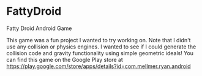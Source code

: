 # FattyDroid
Fatty Droid Android Game

This game was a fun project I wanted to try working on. Note that I didn't use any collision or physics engines. I wanted to see if I could generate the collision code and gravity functionality using simple geometric ideals! You can find this game on the Google Play store at https://play.google.com/store/apps/details?id=com.mellmer.ryan.android